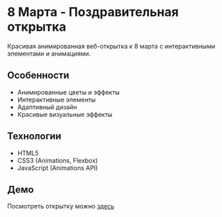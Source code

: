 # 8 Марта - Поздравительная открытка

Красивая анимированная веб-открытка к 8 марта с интерактивными элементами и анимациями.

## Особенности
- Анимированные цветы и эффекты
- Интерактивные элементы
- Адаптивный дизайн
- Красивые визуальные эффекты

## Технологии
- HTML5
- CSS3 (Animations, Flexbox)
- JavaScript (Animations API)

## Демо
Посмотреть открытку можно [здесь](https://your-username.github.io/8-march-card/) 